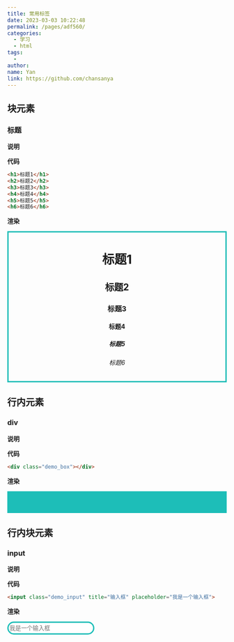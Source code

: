 ```yaml
---
title: 常用标签
date: 2023-03-03 10:22:48
permalink: /pages/adf560/
categories:
  - 学习
  - html
tags:
  -
author:
name: Yan
link: https://github.com/chansanya
---
```


<style rel="stylesheet">

.box { 
  border: 3px solid  rgba(29,190,184);
}

.text_center{
  text-align: center;
}

.demo_box{
    height: 50px;
    background-color: rgba(29,190,184);
}

.demo_box div{
  border: 3px solid  rgba(29,190,184);
}

.demo_input {
    border-radius: 15px;
    border: 3px solid  rgba(29,190,184);
    width: 200px;
    height: 30px;
}

</style>

## 块元素

### 标题

**说明**

**代码**

```html
<h1>标题1</h1>
<h2>标题2</h2>
<h3>标题3</h3>
<h4>标题4</h4>
<h5>标题5</h5>
<h6>标题6</h6>
```

**渲染**

<div class="box text_center" >
<h1>标题1</h1>
<h2>标题2</h2>
<h3>标题3</h3>
<h4>标题4</h4>
<h5>标题5</h5>
<h6>标题6</h6>
</div>

## 行内元素

### div

**说明**

**代码**

```html
<div class="demo_box"></div>
```

**渲染**

<div class="demo_box"></div>

## 行内块元素

### input

**说明**

**代码**

```html
<input class="demo_input" title="输入框" placeholder="我是一个输入框">
```

**渲染**

<input class="demo_input" title="输入框" placeholder="我是一个输入框">